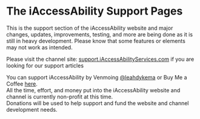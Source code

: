 <h1>The iAccessAbility Support Pages</h1>
<p>This is the support section of the iAccessAbility website and major changes, updates, improvements, testing, and more are being done as it is still in heavy development. Please know that some features or elements may not work as intended.</p>
<p>Please visit the channel site: <a href="https://support.iaccessabilityservices.com">support.iAccessAbilityServices.com</a> if you are looking for our support articles</p>
<p>You can support iAccessAbility by Venmoing <a href="https://venmo.com/u/leahdykema">&#64;leahdykema</a> or Buy Me a Coffee <a href="https://buymeacoffee.com/leahdykema">here</a>.
<br>All the time, effort, and money put into the iAccessAbility website and channel is currently non-profit at this time.
<br>Donations will be used to help support and fund the website and channel development needs.</p>
